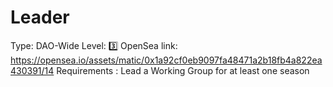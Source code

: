 # Leader

Type: DAO-Wide
Level: 3️⃣
OpenSea link: https://opensea.io/assets/matic/0x1a92cf0eb9097fa48471a2b18fb4a822ea430391/14
Requirements : Lead a Working Group for at least one season